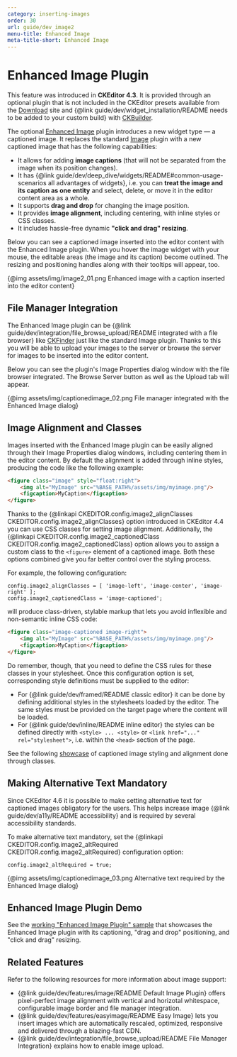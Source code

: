 ```yaml
---
category: inserting-images
order: 30
url: guide/dev_image2
menu-title: Enhanced Image
meta-title-short: Enhanced Image
---
```

<!--
Copyright (c) 2003-2018, CKSource - Frederico Knabben. All rights reserved.
For licensing, see LICENSE.md.
-->

# Enhanced Image Plugin

<info-box info="">
 This feature was introduced in <strong>CKEditor 4.3</strong>. It is provided through an optional plugin that is not included in the CKEditor presets available from the <a href="https://ckeditor.com/ckeditor-4/download/">Download</a> site and {@link guide/dev/widget_installation/README needs to be added to your custom build} with <a href="https://ckeditor.com/cke4/builder">CKBuilder</a>.
</info-box>

The optional [Enhanced Image](https://ckeditor.com/cke4/addon/image2) plugin introduces a new widget type &mdash; a captioned image. It replaces the standard [Image](https://ckeditor.com/cke4/addon/image) plugin with a new captioned image that has the following capabilities:

* It allows for adding **image captions** (that will not be separated from the image when its position changes).
* It has {@link guide/dev/deep_dive/widgets/README#common-usage-scenarios all advantages of widgets}, i.e. you can **treat the image and its caption as one entity** and select, delete, or move it in the editor content area as a whole.
* It supports **drag and drop** for changing the image position.
* It provides **image alignment**, including centering, with inline styles or CSS classes.
* It includes hassle-free dynamic **"click and drag" resizing**.

Below you can see a captioned image inserted into the editor content with the Enhanced Image plugin. When you hover the image widget with your mouse, the editable areas (the image and its caption) become outlined. The resizing and positioning handles along with their tooltips will appear, too.

{@img assets/img/image2_01.png Enhanced image with a caption inserted into the editor content}

## File Manager Integration

The Enhanced Image plugin can be {@link guide/dev/integration/file_browse_upload/README integrated with a file browser} like [CKFinder](https://ckeditor.com/ckeditor-4/ckfinder/) just like the standard Image plugin. Thanks to this you will be able to upload your images to the server or browse the server for images to be inserted into the editor content.

Below you can see the plugin's Image Properties dialog window with the file browser integrated. The Browse Server button as well as the Upload tab will appear.

{@img assets/img/captionedimage_02.png File manager integrated with the Enhanced Image dialog}

## Image Alignment and Classes

Images inserted with the Enhanced Image plugin can be easily aligned through their Image Properties dialog windows, including centering them in the editor content. By default the alignment is added through inline styles, producing the code like the following example:

``` html
<figure class="image" style="float:right">
    <img alt="MyImage" src="%BASE_PATH%/assets/img/myimage.png"/>
    <figcaption>MyCaption</figcaption>
</figure>
```

Thanks to the {@linkapi CKEDITOR.config.image2_alignClasses CKEDITOR.config.image2_alignClasses} option introduced in CKEditor 4.4 you can use CSS classes for setting image alignment. Additionally, the {@linkapi CKEDITOR.config.image2_captionedClass CKEDITOR.config.image2_captionedClass} option allows you to assign a custom class to the `<figure>` element of a captioned image. Both these options combined give you far better control over the styling process.

For example, the following configuration:

```
config.image2_alignClasses = [ 'image-left', 'image-center', 'image-right' ];
config.image2_captionedClass = 'image-captioned';
```

will produce class-driven, stylable markup that lets you avoid inflexible and non-semantic inline CSS code:

``` html
<figure class="image-captioned image-right">
    <img alt="MyImage" src="%BASE_PATH%/assets/img/myimage.png"/>
    <figcaption>MyCaption</figcaption>
</figure>
```

Do remember, though, that you need to define the CSS rules for these classes in your stylesheet. Once this configuration option is set, corresponding style definitions must be supplied to the editor:

* For {@link guide/dev/framed/README classic editor} it can be done by defining additional styles in the stylesheets loaded by the editor. The same styles must be provided on the target page where the content will be loaded.
* For {@link guide/dev/inline/README inline editor} the styles can be defined directly with `<style> ... <style>` or `<link href="..." rel="stylesheet">`, i.e. within the `<head>` section of the page.

See the following [showcase](https://sdk.ckeditor.com/samples/styles.html#widget-styles) of captioned image styling and alignment done through classes.

## Making Alternative Text Mandatory

Since CKEditor 4.6 it is possible to make setting alternative text for captioned images obligatory for the users. This helps increase image {@link guide/dev/a11y/README accessibility} and is required by several accessibility standards.

To make alternative text mandatory, set the {@linkapi CKEDITOR.config.image2_altRequired CKEDITOR.config.image2_altRequired} configuration option:

```
config.image2_altRequired = true;
```

{@img assets/img/captionedimage_03.png Alternative text required by the Enhanced Image dialog}

## Enhanced Image Plugin Demo

See the [working "Enhanced Image Plugin" sample](https://sdk.ckeditor.com/samples/image2.html) that showcases the Enhanced Image plugin with its captioning, "drag and drop" positioning, and "click and drag" resizing.

## Related Features

Refer to the following resources for more information about image support:

* {@link guide/dev/features/image/README Default Image Plugin} offers pixel-perfect image alignment with vertical and horizotal whitespace, configurable image border and file manager integration.
* {@link guide/dev/features/easyimage/README Easy Image} lets you insert images which are automatically rescaled, optimized, responsive and delivered through a blazing-fast CDN.
* {@link guide/dev/integration/file_browse_upload/README File Manager Integration} explains how to enable image upload.
